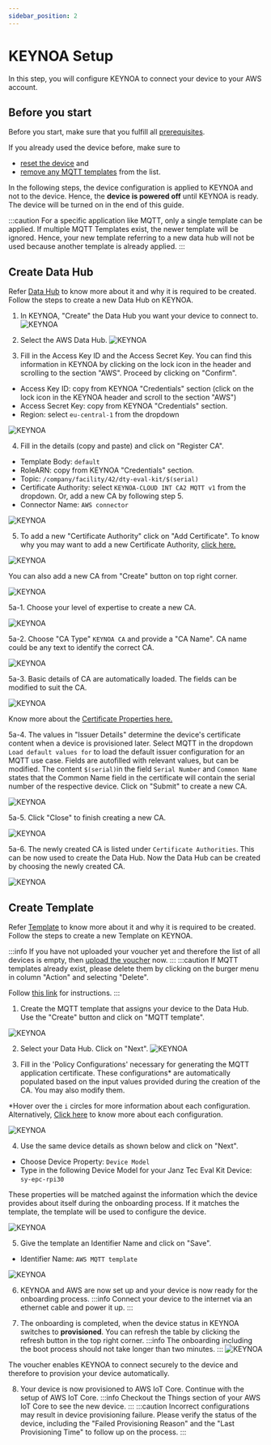 ```yaml
---
sidebar_position: 2
---
```


# KEYNOA Setup
In this step, you will configure KEYNOA to connect your device to your AWS account.

## Before you start

Before you start, make sure that you fulfill all [prerequisites](/tutorial/Prerequsites).

If you already used the device before, make sure to 
- [reset the device](/reference/reset-device) and 
- [remove any MQTT templates](/reference/mqtt-template#2-remove-mqtt-template) from the list.

In the following steps, the device configuration is applied to KEYNOA and not to the device.
Hence, the **device is powered off** until KEYNOA is ready.
The device will be turned on in the end of this guide.

:::caution
For a specific application like MQTT, only a single template can be applied.
If multiple MQTT Templates exist, the newer template will be ignored. Hence, your new template referring to a new data hub will not be used because another template is already applied.
:::


## Create Data Hub

Refer [Data Hub](/reference/data-hub) to know more about it and why it is required to be created. Follow the steps to create a new Data Hub on KEYNOA.

1. In KEYNOA, "Create" the Data Hub you want your device to connect to.
![KEYNOA](/img/KEYNOA/Dashboard.png)

2. Select the AWS Data Hub.
![KEYNOA](/img/KEYNOA/AWS/AWS_ChooseCloudService.png)
 
3. Fill in the Access Key ID and the Access Secret Key. You can find this information in KEYNOA by clicking on the lock icon in the header and scrolling to the section "AWS". Proceed by clicking on "Confirm".

- Access Key ID: copy from KEYNOA "Credentials" section 
  (click on the lock icon in the KEYNOA header and scroll to the section "AWS")
- Access Secret Key: copy from KEYNOA "Credentials" section.
- Region: select `eu-central-1` from the dropdown

![KEYNOA](/img/KEYNOA/AWS/Data-Hub-details.png)

4. Fill in the details (copy and paste) and click on "Register CA".

- Template Body: `default`
- RoleARN: copy from KEYNOA "Credentials" section.
- Topic: `/company/facility/42/dty-eval-kit/$(serial)`
- Certificate Authority: select `KEYNOA-CLOUD INT CA2 MQTT v1` from the dropdown. Or, add a new CA by following step 5.
- Connector Name: `AWS connector`

![KEYNOA](/img/KEYNOA/AWS/Data-Hub-details-2.png)

5. To add a new "Certificate Authority" click on "Add Certificate". To know why you may want to add a new Certificate Authority, [click here.](/reference/certificate-authority)

![KEYNOA](/img/KEYNOA/AWS/AWS_3AddCertificate.png)

You can also add a new CA from "Create" button on top right corner.

![KEYNOA](/img/KEYNOA/Thingsboard/Thingsboard_AddNewCA)

5a-1. Choose your level of expertise to create a new CA.

![KEYNOA](/img/KEYNOA/Thingsboard/LevelOfExperience.png)

5a-2. Choose "CA Type" `KEYNOA CA` and provide a "CA Name". CA name could be any text to identify the correct CA.

![KEYNOA](/img/KEYNOA/Thingsboard/ChooseCAName.png)

5a-3. Basic details of CA are automatically loaded. The fields can be modified to suit the CA. 

![KEYNOA](/img/KEYNOA/Thingsboard/CABasicDetails.png)

  Know more about the [Certificate Properties here.](/reference/certificate-properties)

5a-4. The values in "Issuer Details" determine the device's certificate content when a device is provisioned later.
Select MQTT in the dropdown `Load default values for` to load the default issuer configuration for an MQTT use case.
Fields are autofilled with relevant values, but can be modified.
The content `$(serial)`in the field `Serial Number` and `Common Name` states that the Common Name field in the certificate will contain the serial number of the respective device.
Click on "Submit" to create a new CA.

![KEYNOA](/img/KEYNOA/Thingsboard/IssuerDetails.png)

5a-5. Click "Close" to finish creating a new CA.

![KEYNOA](/img/KEYNOA/Thingsboard/CACreated.png)

5a-6. The newly created CA is listed under `Certificate Authorities`. This can be now used to create the Data Hub. Now the Data Hub can be created by choosing the newly created CA.

![KEYNOA](/img/KEYNOA/Thingsboard/NewCAListed.png)

## Create Template

Refer [Template](/reference/mqtt-template) to know more about it and why it is required to be created. Follow the steps to create a new Template on KEYNOA.

:::info
If you have not uploaded your voucher yet and therefore the list of all devices is empty, then [upload the voucher](/tutorial/Prerequsites#upload-voucher) now.
:::
:::caution
If MQTT templates already exist, please delete them by clicking on the burger menu in column "Action" and selecting "Delete".

Follow [this link](/reference/mqtt-template#2-remove-mqtt-template) for instructions.
:::

1. Create the MQTT template that assigns your device to the Data Hub. Use the "Create" button and click on "MQTT template".

![KEYNOA](/img/KEYNOA/MQTTCreateTemplate.png)

2. Select your Data Hub. Click on "Next".
![KEYNOA](/img/KEYNOA/AWS/MQTT_TemplateCreation1.png)

3. Fill in the 'Policy Configurations' necessary for generating the MQTT application certificate. These configurations\* are automatically populated based on the input values provided during the creation of the CA. You may also modify them. 

\*Hover over the `i` circles for more information about each configuration. Alternatively, [Click here](/reference/certificate-properties) to know more about each configuration.

![KEYNOA](/img/KEYNOA/MQTT2PolicyConfigurations.png)

4. Use the same device details as shown below and click on "Next".

- Choose Device Property: `Device Model`
- Type in the following Device Model for your Janz Tec Eval Kit Device: `sy-epc-rpi30`

These properties will be matched against the information which the device provides about itself during the onboarding process. If it matches the template, the template will be used to configure the device.


![KEYNOA](/img/KEYNOA/AWS/AWS_FilterDevices.png)


5. Give the template an Identifier Name and click on "Save".

- Identifier Name: `AWS MQTT template`

![KEYNOA](/img/KEYNOA/MQTT4TemplateID.png)

6. KEYNOA and AWS are now set up and your device is now ready for the onboarding process.
:::info
Connect your device to the internet via an ethernet cable and power it up.
:::

7. The onboarding is completed, when the device status in KEYNOA switches to **provisioned**. You can refresh the table by clicking the refresh button in the top right corner.
:::info
The onboarding including the boot process should not take longer than two minutes.
:::
![KEYNOA](/img/KEYNOA/devices_list_refresh.png)

The voucher enables KEYNOA to connect securely to the device and therefore to provision your device automatically.

8. Your device is now provisioned to AWS IoT Core. Continue with the setup of AWS IoT Core.
:::info
Checkout the Things section of your AWS IoT Core to see the new device.
:::
:::caution
Incorrect configurations may result in device provisioning failure. Please verify the status of the device, including the "Failed Provisioning Reason" and the "Last Provisioning Time" to follow up on the process.
:::